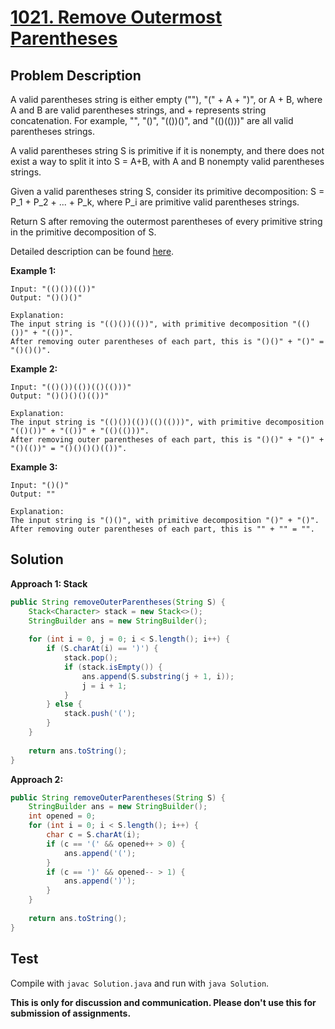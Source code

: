 # [1021. Remove Outermost Parentheses][title]

## Problem Description

A valid parentheses string is either empty (""), "(" + A + ")", or A + B, where A and B are valid parentheses strings, and + represents string concatenation.  For example, "", "()", "(())()", and "(()(()))" are all valid parentheses strings.

A valid parentheses string S is primitive if it is nonempty, and there does not exist a way to split it into S = A+B, with A and B nonempty valid parentheses strings.

Given a valid parentheses string S, consider its primitive decomposition: S = P_1 + P_2 + ... + P_k, where P_i are primitive valid parentheses strings.

Return S after removing the outermost parentheses of every primitive string in the primitive decomposition of S.

Detailed description can be found [here][title].

**Example 1:**

```
Input: "(()())(())"
Output: "()()()"

Explanation: 
The input string is "(()())(())", with primitive decomposition "(()())" + "(())".
After removing outer parentheses of each part, this is "()()" + "()" = "()()()".
```

**Example 2:**

```
Input: "(()())(())(()(()))"
Output: "()()()()(())"

Explanation: 
The input string is "(()())(())(()(()))", with primitive decomposition "(()())" + "(())" + "(()(()))".
After removing outer parentheses of each part, this is "()()" + "()" + "()(())" = "()()()()(())".
```

**Example 3:**

```
Input: "()()"
Output: ""

Explanation: 
The input string is "()()", with primitive decomposition "()" + "()".
After removing outer parentheses of each part, this is "" + "" = "".
```

## Solution

**Approach 1: Stack**

```java
public String removeOuterParentheses(String S) {
    Stack<Character> stack = new Stack<>();
    StringBuilder ans = new StringBuilder();
    
    for (int i = 0, j = 0; i < S.length(); i++) {
        if (S.charAt(i) == ')') {
            stack.pop();
            if (stack.isEmpty()) {
                ans.append(S.substring(j + 1, i));
                j = i + 1;
            }
        } else {
            stack.push('(');
        }
    }
    
    return ans.toString();
}
```

**Approach 2:**

```java
public String removeOuterParentheses(String S) {
    StringBuilder ans = new StringBuilder();
    int opened = 0;
    for (int i = 0; i < S.length(); i++) {
        char c = S.charAt(i);
        if (c == '(' && opened++ > 0) {
            ans.append('(');
        }
        if (c == ')' && opened-- > 1) {
            ans.append(')');
        }
    }
    
    return ans.toString();
}
```

## Test

Compile with `javac Solution.java` and run with `java Solution`.


**This is only for discussion and communication. Please don't use this for submission of assignments.**

[title]: https://leetcode.com/problems/remove-outermost-parentheses/